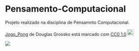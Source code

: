 # Pensamento-Computacional

Projeto realizado na disciplina de Pensamnto Computacional.
 
 
<p xmlns:cc="http://creativecommons.org/ns#" xmlns:dct="http://purl.org/dc/terms/"><a property="dct:title" rel="cc :attributionURL" href="https://douglasgrossko.github.io/Pensamento-Computacional/">Jogo_Pong</a> de <span property="cc:attributionName">Douglas Grossko</span> está marcado com <a href ="http://creativecommons.org/publicdomain/zero/1.0?ref=chooser-v1" target="_blank" rel="license noopener noreferrer" style="display:inline-block;">CC0 1.0<estilo img ="altura:22px!importante;margem-esquerda:3px;vertical-align:text-bottom;" src="https://mirrors.creativecommons.org/presskit/icons/cc.svg?ref=chooser-v1"><img style="height:22px!important;margin-left:3px;vertical-align:text -fundo;" src="https://mirrors.creativecommons.org/presskit/icons/zero.svg?ref=chooser-v1"></a></p>
 
       
![](https://media.tenor.com/pT_eK7L76OEAAAAC/coding-computer-coding.gif)
